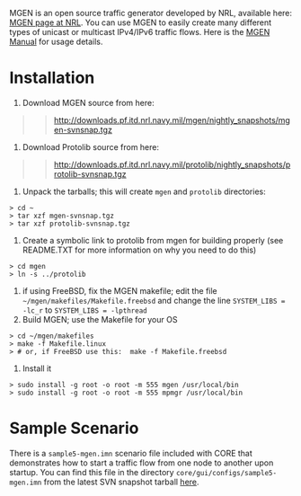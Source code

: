 MGEN is an open source traffic generator developed by NRL, available here: [MGEN page at NRL](http://www.nrl.navy.mil/itd/ncs/products/mgen). You can use MGEN to easily create many different types of unicast or multicast IPv4/IPv6 traffic flows. Here is the [MGEN Manual](http://downloads.pf.itd.nrl.navy.mil/docs/mgen/mgen.html) for usage details.

# Installation #

  1. Download MGEN source from here:
> > http://downloads.pf.itd.nrl.navy.mil/mgen/nightly_snapshots/mgen-svnsnap.tgz
  1. Download Protolib source from here:
> > http://downloads.pf.itd.nrl.navy.mil/protolib/nightly_snapshots/protolib-svnsnap.tgz
  1. Unpack the tarballs; this will create `mgen` and `protolib` directories:
```
> cd ~
> tar xzf mgen-svnsnap.tgz
> tar xzf protolib-svnsnap.tgz
```
  1. Create a symbolic link to protolib from mgen for building properly (see README.TXT for more information on why you need to do this)
```
> cd mgen
> ln -s ../protolib
```
  1. if using FreeBSD, fix the MGEN makefile; edit the file `~/mgen/makefiles/Makefile.freebsd` and change the line `SYSTEM_LIBS = -lc_r` to `SYSTEM_LIBS = -lpthread`
  1. Build MGEN; use the Makefile for your OS
```
> cd ~/mgen/makefiles
> make -f Makefile.linux
> # or, if FreeBSD use this:  make -f Makefile.freebsd
```
  1. Install it
```
> sudo install -g root -o root -m 555 mgen /usr/local/bin
> sudo install -g root -o root -m 555 mpmgr /usr/local/bin
```


# Sample Scenario #

There is a `sample5-mgen.imn` scenario file included with CORE that demonstrates how to start a traffic flow from one node to another upon startup. You can find this file in the directory `core/gui/configs/sample5-mgen.imn` from the latest SVN snapshot tarball [here](http://downloads.pf.itd.nrl.navy.mil/core/source/nightly_snapshots/core-svnsnap.tgz).